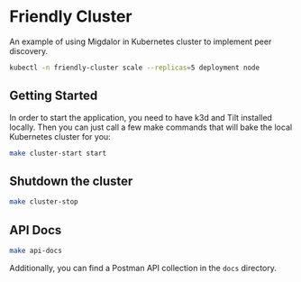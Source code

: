 # Friendly Cluster

An example of using Migdalor in Kubernetes cluster to implement peer discovery.

```bash
kubectl -n friendly-cluster scale --replicas=5 deployment node
```

## Getting Started

In order to start the application, you need to have k3d and Tilt installed locally.
Then you can just call a few make commands that will bake the local Kubernetes cluster for you:

```bash
make cluster-start start
```

## Shutdown the cluster

```bash
make cluster-stop
```

## API Docs

```bash
make api-docs
```

Additionally, you can find a Postman API collection in the `docs` directory.

